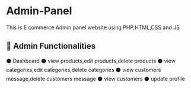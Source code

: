 # Admin-Panel
This is  E commerce Admin panel website using PHP,HTML,CSS and JS
##  💬 Admin Functionalities
⚫ Dashboard
⚫ view products,edit products,delete products
⚫ view categories,edit categories,delete categories
⚫ view customers message,delete customers message
⚫ view customers
⚫ update profile
